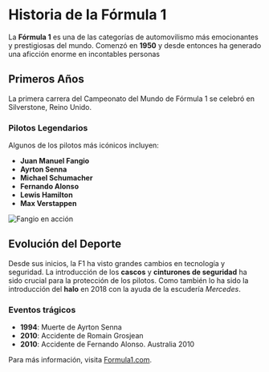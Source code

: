 # Historia de la Fórmula 1

La **Fórmula 1** es una de las categorías de automovilismo más emocionantes y prestigiosas del mundo. Comenzó en **1950** y desde entonces ha generado una aficción enorme en incontables personas

## Primeros Años

La primera carrera del Campeonato del Mundo de Fórmula 1 se celebró en Silverstone, Reino Unido. 

### Pilotos Legendarios

Algunos de los pilotos más icónicos incluyen:

- **Juan Manuel Fangio**
- **Ayrton Senna**
- **Michael Schumacher**
- **Fernando Alonso**
- **Lewis Hamilton**
- **Max Verstappen**

![Fangio en acción](https://encrypted-tbn0.gstatic.com/images?q=tbn:ANd9GcSlmS5Lu53rNR6eb2qV5gzZZp2-z7b6MHgLRA&s)
## Evolución del Deporte

Desde sus inicios, la F1 ha visto grandes cambios en tecnología y seguridad. La introducción de los **cascos** y **cinturones de seguridad** ha sido crucial para la protección de los pilotos. Como también lo ha sido la introducción del **halo** en 2018 con la ayuda de la escudería *Mercedes*.

### Eventos trágicos

- **1994**: Muerte de Ayrton Senna
- **2010**: Accidente de Romain Grosjean
- **2010**: Accidente de Fernando Alonso. Australia 2010

Para más información, visita [Formula1.com](https://www.formula1.com).
